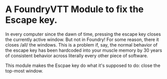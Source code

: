 # A FoundryVTT Module to fix the Escape key. 

In every computer since the dawn of time, pressing the escape key closes the currently active window. 
But not in Foundry! For some reason, there it closes /all/ the windows. This is a problem if, say, 
the normal behavior of the escape key has been hardcoded into your muscle memory by 30 years
of consistent behavior across literally every other piece of software. 

This module makes the Escpae key do what it's supposed to do: close the top-most window. 
